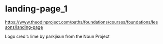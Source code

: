 # landing-page_1
https://www.theodinproject.com/paths/foundations/courses/foundations/lessons/landing-page



Logo credit: lime by parkjisun from the Noun Project
